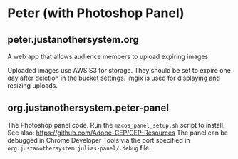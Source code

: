 # Peter (with Photoshop Panel) 

## peter.justanothersystem.org

A web app that allows audience members to upload expiring images.

Uploaded images use AWS S3 for storage. They should be set to expire one day after deletion
in the bucket settings. imgix is used for displaying and resizing uploads.

## org.justanothersystem.peter-panel

The Photoshop panel code. Run the `macos_panel_setup.sh` script to install.
See also: https://github.com/Adobe-CEP/CEP-Resources The panel can be debugged in Chrome Developer Tools via the port
specified in `org.justanothersystem.julias-panel/.debug` file.
